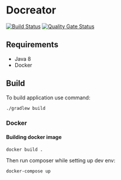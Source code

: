 # Docreator
[![Build Status](https://travis-ci.org/docreators/docreateor.svg?branch=master)](https://travis-ci.org/docreators/docreateor)
[![Quality Gate Status](https://sonarcloud.io/api/project_badges/measure?project=docreators_docreateor&metric=alert_status)](https://sonarcloud.io/dashboard?id=docreators_docreateor)
## Requirements

- Java 8
- Docker

## Build
To build application use command: 
```sh
./gradlew build
```

### Docker

#### Building docker image 

```sh
docker build .
```
Then run composer while setting up dev env:
 
```sh
docker-compose up 
```